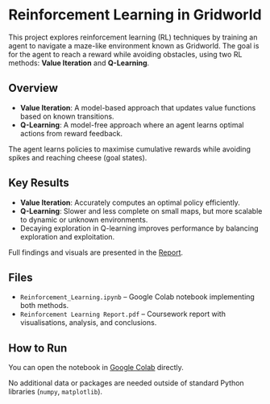 # Reinforcement Learning in Gridworld

This project explores reinforcement learning (RL) techniques by training an agent to navigate a maze-like environment known as Gridworld. The goal is for the agent to reach a reward while avoiding obstacles, using two RL methods: **Value Iteration** and **Q-Learning**.

## Overview

- **Value Iteration**: A model-based approach that updates value functions based on known transitions.
- **Q-Learning**: A model-free approach where an agent learns optimal actions from reward feedback.

The agent learns policies to maximise cumulative rewards while avoiding spikes and reaching cheese (goal states).

## Key Results

- **Value Iteration**: Accurately computes an optimal policy efficiently.
- **Q-Learning**: Slower and less complete on small maps, but more scalable to dynamic or unknown environments.
- Decaying exploration in Q-learning improves performance by balancing exploration and exploitation.

Full findings and visuals are presented in the [Report](./Reinforcement%20Learning%20Report.pdf).

## Files

- `Reinforcement_Learning.ipynb` – Google Colab notebook implementing both methods.
- `Reinforcement Learning Report.pdf` – Coursework report with visualisations, analysis, and conclusions.

## How to Run

You can open the notebook in [Google Colab](https://colab.research.google.com/) directly.

No additional data or packages are needed outside of standard Python libraries (`numpy`, `matplotlib`).
